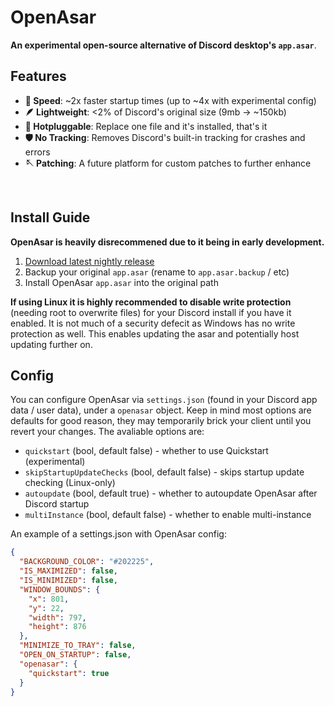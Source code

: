 # OpenAsar
**An experimental open-source alternative of Discord desktop's `app.asar`**.

## Features
- **:rocket: Speed**: ~2x faster startup times (up to ~4x with experimental config)
- **:feather: Lightweight**: <2% of Discord's original size (9mb -> ~150kb)
- **:electric_plug: Hotpluggable**: Replace one file and it's installed, that's it
- **:shield: No Tracking**: Removes Discord's built-in tracking for crashes and errors
- **:sewing_needle: Patching**: A future platform for custom patches to further enhance


<br>

## Install Guide
**OpenAsar is heavily disrecommened due to it being in early development.**
1. [Download latest nightly release](https://github.com/GooseMod/OpenAsar/releases/download/nightly/app.asar)
4. Backup your original `app.asar` (rename to `app.asar.backup` / etc)
5. Install OpenAsar `app.asar` into the original path

**If using Linux it is highly recommended to disable write protection** (needing root to overwrite files) for your Discord install if you have it enabled. It is not much of a security defecit as Windows has no write protection as well. This enables updating the asar and potentially host updating further on.

## Config
You can configure OpenAsar via `settings.json` (found in your Discord app data / user data), under a `openasar` object. Keep in mind most options are defaults for good reason, they may temporarily brick your client until you revert your changes. The avaliable options are:
- `quickstart` (bool, default false) - whether to use Quickstart (experimental)
- `skipStartupUpdateChecks` (bool, default false) - skips startup update checking (Linux-only)
- `autoupdate` (bool, default true) - whether to autoupdate OpenAsar after Discord startup
- `multiInstance` (bool, default false) - whether to enable multi-instance

An example of a settings.json with OpenAsar config:
```json
{
  "BACKGROUND_COLOR": "#202225",
  "IS_MAXIMIZED": false,
  "IS_MINIMIZED": false,
  "WINDOW_BOUNDS": {
    "x": 801,
    "y": 22,
    "width": 797,
    "height": 876
  },
  "MINIMIZE_TO_TRAY": false,
  "OPEN_ON_STARTUP": false,
  "openasar": {
    "quickstart": true
  }
}
```
